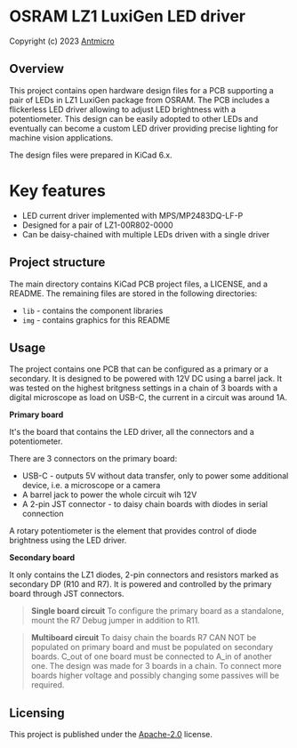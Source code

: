 # OSRAM LZ1 LuxiGen LED driver

Copyright (c) 2023 [Antmicro](https://www.antmicro.com) 


## Overview 

This project contains open hardware design files for a PCB supporting a pair of LEDs in LZ1 LuxiGen package from OSRAM.
The PCB includes a flickerless LED driver allowing to adjust LED brightness with a potentiometer.
This design can be easily adopted to other LEDs and eventually can become a custom LED driver providing precise lighting for machine vision applications.

The design files were prepared in KiCad 6.x.

# Key features 

* LED current driver implemented with MPS/MP2483DQ-LF-P
* Designed for a pair of LZ1-00R802-0000
* Can be daisy-chained with multiple LEDs driven with a single driver

## Project structure

The main directory contains KiCad PCB project files, a LICENSE, and a README.
The remaining files are stored in the following directories:

* `lib` - contains the component libraries
* `img` - contains graphics for this README

## Usage

The project contains one PCB that can be configured as a primary or a secondary. 
It is designed to be powered with 12V DC using a barrel jack. It was tested on the highest britgness settings in a chain of 3 boards with a digital microscope as load on USB-C, the current in a circuit was around 1A. 

**Primary board** 

It's the board that contains the LED driver, all the connectors and a potentiometer. 

There are 3 connectors on the primary board: 
* USB-C - outputs 5V without data transfer, only to power some additional device, i.e. a microscope or a camera
* A barrel jack to power the whole circuit wih 12V
* A 2-pin JST connector - to daisy chain boards with diodes in serial connection 

A rotary potentiometer is the element that provides control of diode brightness using the LED driver. 

**Secondary board** 

It only contains the LZ1 diodes, 2-pin connectors and resistors marked as secondary DP (R10 and R7). It is powered and controlled by the primary board through JST connectors. 


> **Single board circuit** 
> To configure the primary board as a standalone, mount the R7 Debug jumper in addition to R11. 

> **Multiboard circuit** 
> To daisy chain the boards R7 CAN NOT be populated on primary board and must be populated on secondary boards. C_out of one board must be connected to A_in of another one. The design was made for 3 boards in a chain. To connect more boards higher voltage and possibly changing some passives will be required. 



## Licensing

This project is published under the [Apache-2.0](LICENSE) license.
